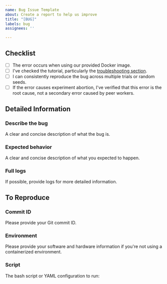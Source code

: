 ```yaml
---
name: Bug Issue Template
about: Create a report to help us improve
title: "[BUG]"
labels: bug
assignees: ''

---
```


## Checklist

- [ ] The error occurs when using our provided Docker image.
- [ ] I've checked the tutorial, particularly the [troubleshooting section](https://github.com/inclusionAI/AReaL/blob/main/examples/README_zh.md#troubleshooting).
- [ ] I can consistently reproduce the bug across multiple trials or random seeds.
- [ ] If the error causes experiment abortion, I've verified that this error is the root cause, not a secondary error caused by peer workers.

## Detailed Information

### Describe the bug

A clear and concise description of what the bug is.

### Expected behavior

A clear and concise description of what you expected to happen.

### Full logs

If possible, provide logs for more detailed information.

## To Reproduce

### Commit ID

Please provide your Git commit ID.

### Environment

Please provide your software and hardware information if you're not using a containerized environment.

### Script

The bash script or YAML configuration to run:

